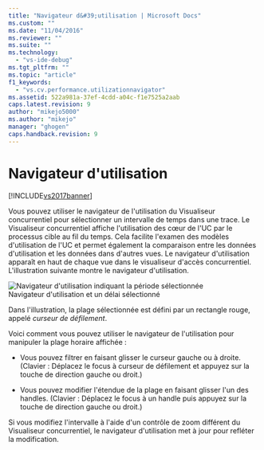 ```yaml
---
title: "Navigateur d&#39;utilisation | Microsoft Docs"
ms.custom: ""
ms.date: "11/04/2016"
ms.reviewer: ""
ms.suite: ""
ms.technology: 
  - "vs-ide-debug"
ms.tgt_pltfrm: ""
ms.topic: "article"
f1_keywords: 
  - "vs.cv.performance.utilizationnavigator"
ms.assetid: 522a981a-37ef-4cdd-a04c-f1e7525a2aab
caps.latest.revision: 9
author: "mikejo5000"
ms.author: "mikejo"
manager: "ghogen"
caps.handback.revision: 9
---
```

# Navigateur d&#39;utilisation
[!INCLUDE[vs2017banner](../code-quality/includes/vs2017banner.md)]

Vous pouvez utiliser le navigateur de l'utilisation du Visualiseur concurrentiel pour sélectionner un intervalle de temps dans une trace.  Le Visualiseur concurrentiel affiche l'utilisation des cœur de l'UC par le processus cible au fil du temps.  Cela facilite l'examen des modèles d'utilisation de l'UC et permet également la comparaison entre les données d'utilisation et les données dans d'autres vues.  Le navigateur d'utilisation apparaît en haut de chaque vue dans le visualiseur d'accès concurrentiel.  L'illustration suivante montre le navigateur d'utilisation.  
  
 ![Navigateur d'utilisation indiquant la période sélectionnée](~/docs/profiling/media/cvutilizationnavigator.png "CVUtilizationNavigator")  
Navigateur d'utilisation et un délai sélectionné  
  
 Dans l'illustration, la plage sélectionnée est défini par un rectangle rouge, appelé *curseur de défilement*.  
  
 Voici comment vous pouvez utiliser le navigateur de l'utilisation pour manipuler la plage horaire affichée :  
  
-   Vous pouvez filtrer en faisant glisser le curseur gauche ou à droite. \(Clavier : Déplacez le focus à curseur de défilement et appuyez sur la touche de direction gauche ou droit.\)  
  
-   Vous pouvez modifier l'étendue de la plage en faisant glisser l'un des handles. \(Clavier : Déplacez le focus à un handle puis appuyez sur la touche de direction gauche ou droit.\)  
  
 Si vous modifiez l'intervalle à l'aide d'un contrôle de zoom différent du Visualiseur concurrentiel, le navigateur d'utilisation met à jour pour refléter la modification.
